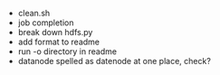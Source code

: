 - clean.sh
- job completion
- break down hdfs.py 
- add format to readme
- run -o directory in readme
- datanode spelled as datenode at one place, check?

